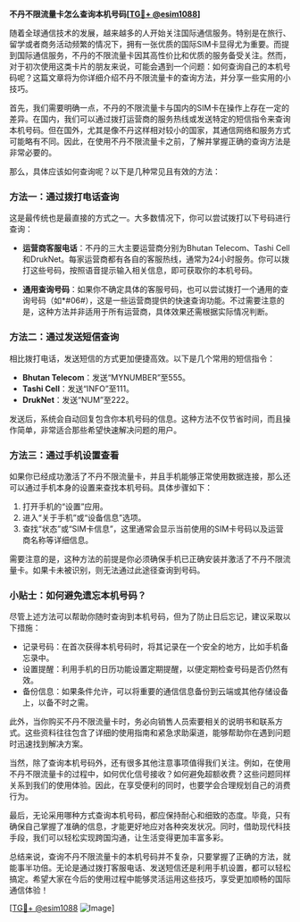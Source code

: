 **不丹不限流量卡怎么查询本机号码[[TG💪+ @esim1088](https://t.me/s/esim1088)]**

随着全球通信技术的发展，越来越多的人开始关注国际通信服务。特别是在旅行、留学或者商务活动频繁的情况下，拥有一张优质的国际SIM卡显得尤为重要。而提到国际通信服务，不丹的不限流量卡因其高性价比和优质的服务备受关注。然而，对于初次使用这类卡片的朋友来说，可能会遇到一个问题：如何查询自己的本机号码呢？这篇文章将为你详细介绍不丹不限流量卡的查询方法，并分享一些实用的小技巧。

首先，我们需要明确一点，不丹的不限流量卡与国内的SIM卡在操作上存在一定的差异。在国内，我们可以通过拨打运营商的服务热线或发送特定的短信指令来查询本机号码。但在国外，尤其是像不丹这样相对较小的国家，其通信网络和服务方式可能略有不同。因此，在使用不丹不限流量卡之前，了解并掌握正确的查询方法是非常必要的。

那么，具体应该如何查询呢？以下是几种常见且有效的方法：

### 方法一：通过拨打电话查询

这是最传统也是最直接的方式之一。大多数情况下，你可以尝试拨打以下号码进行查询：

- **运营商客服电话**：不丹的三大主要运营商分别为Bhutan Telecom、Tashi Cell和DrukNet。每家运营商都有各自的客服热线，通常为24小时服务。你可以拨打这些号码，按照语音提示输入相关信息，即可获取你的本机号码。

- **通用查询号码**：如果你不确定具体的客服号码，也可以尝试拨打一个通用的查询号码（如*#06#），这是一些运营商提供的快速查询功能。不过需要注意的是，这种方法并非适用于所有运营商，具体效果还需根据实际情况判断。

### 方法二：通过发送短信查询

相比拨打电话，发送短信的方式更加便捷高效。以下是几个常用的短信指令：

- **Bhutan Telecom**：发送“MYNUMBER”至555。
- **Tashi Cell**：发送“INFO”至111。
- **DrukNet**：发送“NUM”至222。

发送后，系统会自动回复包含你本机号码的信息。这种方法不仅节省时间，而且操作简单，非常适合那些希望快速解决问题的用户。

### 方法三：通过手机设置查看

如果你已经成功激活了不丹不限流量卡，并且手机能够正常使用数据连接，那么还可以通过手机本身的设置来查找本机号码。具体步骤如下：

1. 打开手机的“设置”应用。
2. 进入“关于手机”或“设备信息”选项。
3. 查找“状态”或“SIM卡信息”，这里通常会显示当前使用的SIM卡号码以及运营商名称等详细信息。

需要注意的是，这种方法的前提是你必须确保手机已正确安装并激活了不丹不限流量卡。如果卡未被识别，则无法通过此途径查询到号码。

### 小贴士：如何避免遗忘本机号码？

尽管上述方法可以帮助你随时查询到本机号码，但为了防止日后忘记，建议采取以下措施：

- 记录号码：在首次获得本机号码时，将其记录在一个安全的地方，比如手机备忘录中。
- 设置提醒：利用手机的日历功能设置定期提醒，以便定期检查号码是否仍然有效。
- 备份信息：如果条件允许，可以将重要的通信信息备份到云端或其他存储设备上，以备不时之需。

此外，当你购买不丹不限流量卡时，务必向销售人员索要相关的说明书和联系方式。这些资料往往包含了详细的使用指南和紧急求助渠道，能够帮助你在遇到问题时迅速找到解决方案。

当然，除了查询本机号码外，还有很多其他注意事项值得我们关注。例如，在使用不丹不限流量卡的过程中，如何优化信号接收？如何避免超额收费？这些问题同样关系到我们的使用体验。因此，在享受便利的同时，也要学会合理规划自己的消费行为。

最后，无论采用哪种方式查询本机号码，都应保持耐心和细致的态度。毕竟，只有确保自己掌握了准确的信息，才能更好地应对各种突发状况。同时，借助现代科技手段，我们可以轻松实现跨国沟通，让生活变得更加丰富多彩。

总结来说，查询不丹不限流量卡的本机号码并不复杂，只要掌握了正确的方法，就能事半功倍。无论是通过拨打客服电话、发送短信还是利用手机设置，都可以轻松搞定。希望大家在今后的使用过程中能够灵活运用这些技巧，享受更加顺畅的国际通信体验！

[[TG💪+ @esim1088](https://t.me/s/esim1088) ![Image](https://i.postimg.cc/4NQfJmqS/Snipaste-2025-05-13-00-14-12.png)]